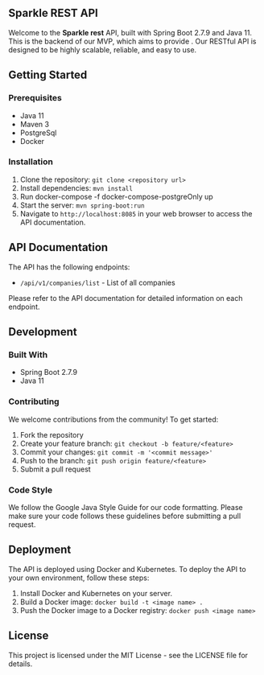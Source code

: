 ## Sparkle REST API

Welcome to the **Sparkle rest** API, built with Spring Boot 2.7.9 and Java 11. This is the backend of our MVP, which aims to provide <brief description of the project>. Our RESTful API is designed to be highly scalable, reliable, and easy to use.

## Getting Started

### Prerequisites

- Java 11 
- Maven 3 
- PostgreSql
- Docker

### Installation

1. Clone the repository: `git clone <repository url>`
2. Install dependencies: `mvn install`
3. Run docker-compose -f docker-compose-postgreOnly up
3. Start the server: `mvn spring-boot:run`
4. Navigate to `http://localhost:8085` in your web browser to access the API documentation.

## API Documentation

The **<project name>** API has the following endpoints:

- `/api/v1/companies/list` - List of all companies


Please refer to the API documentation for detailed information on each endpoint.

## Development

### Built With

- Spring Boot 2.7.9
- Java 11


### Contributing

We welcome contributions from the community! To get started:

1. Fork the repository
2. Create your feature branch: `git checkout -b feature/<feature>`
3. Commit your changes: `git commit -m '<commit message>'`
4. Push to the branch: `git push origin feature/<feature>`
5. Submit a pull request

### Code Style

We follow the Google Java Style Guide for our code formatting. Please make sure your code follows these guidelines before submitting a pull request.

## Deployment

The **<project name>** API is deployed using Docker and Kubernetes. To deploy the API to your own environment, follow these steps:

1. Install Docker and Kubernetes on your server.
2. Build a Docker image: `docker build -t <image name> .`
3. Push the Docker image to a Docker registry: `docker push <image name>`


## License

This project is licensed under the MIT License - see the LICENSE file for details.

